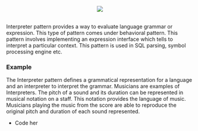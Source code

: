 <p align="center"><img src="http://www.vincehuston.org/images/interpreter_music.gif"></p>
<br>
Interpreter pattern provides a way to evaluate language grammar or expression. This type of pattern comes under behavioral pattern. This pattern involves implementing an expression interface which tells to interpret a particular context. This pattern is used in SQL parsing, symbol processing engine etc.

### Example

The Interpreter pattern defines a grammatical representation for a language and an interpreter to interpret the grammar. Musicians are examples of Interpreters. The pitch of a sound and its duration can be represented in musical notation on a staff. This notation provides the language of music. Musicians playing the music from the score are able to reproduce the original pitch and duration of each sound represented.

* Code <a href="https://github.com/VanHakobyan/DesignPatterns/tree/master/Interpreter/Interpreter"></a>her 
